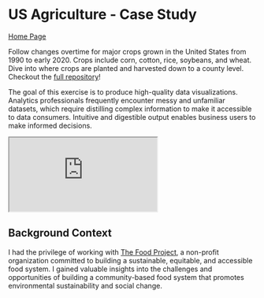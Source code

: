 # US Agriculture - Case Study

[Home Page](/index.md)

Follow changes overtime for major crops grown in the United States from 1990 to early 2020. Crops include corn, cotton, rice, soybeans, and wheat. Dive into where crops are planted and harvested down to a county level. Checkout the [full repository](https://github.com/matthewklim/us-agriculture)!

The goal of this exercise is to produce high-quality data visualizations. Analytics professionals frequently encounter messy and unfamiliar datasets, which require distilling complex information to make it accessible to data consumers. Intuitive and digestible output enables business users to make informed decisions.

<iframe src="https://public.tableau.com/views/USAgriculture_15891807504100/UnitedStatesAgriculture?:showVizHome=no&:embed=true"></iframe>

## Background Context

I had the privilege of working with [The Food Project](https://thefoodproject.org/), a non-profit organization committed to building a sustainable, equitable, and accessible food system. I gained valuable insights into the challenges and opportunities of building a community-based food system that promotes environmental sustainability and social change.
